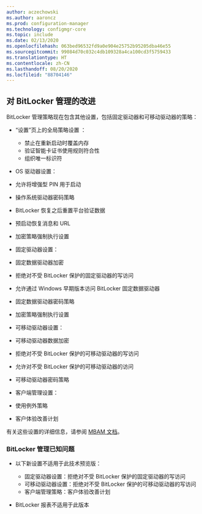```yaml
---
author: aczechowski
ms.author: aaroncz
ms.prod: configuration-manager
ms.technology: configmgr-core
ms.topic: include
ms.date: 02/13/2020
ms.openlocfilehash: 063bed96532fd9a0e904e25752b95205dba46e55
ms.sourcegitcommit: 99084d70c032c4db109328a4ca100cd3f5759433
ms.translationtype: HT
ms.contentlocale: zh-CN
ms.lasthandoff: 08/20/2020
ms.locfileid: "88704146"
---
```

## <a name="improvements-to-bitlocker-management"></a><a name="bkmk_bitlocker"></a> 对 BitLocker 管理的改进

<!--5925683-->

BitLocker 管理策略现在包含其他设置，包括固定驱动器和可移动驱动器的策略：

- “设置”页上的全局策略设置  ：

  - 禁止在重新启动时覆盖内存
  - 验证智能卡证书使用规则符合性
  - 组织唯一标识符

-  OS 驱动器设置：

  - 允许将增强型 PIN 用于启动
  - 操作系统驱动器密码策略
  - BitLocker 恢复之后重置平台验证数据
  - 预启动恢复消息和 URL
  - 加密策略强制执行设置

-  固定驱动器设置：

  - 固定数据驱动器加密
  - 拒绝对不受 BitLocker 保护的固定驱动器的写访问
  - 允许通过 Windows 早期版本访问 BitLocker 固定数据驱动器
  - 固定数据驱动器密码策略
  - 加密策略强制执行设置

-  可移动驱动器设置：

  - 可移动驱动器数据加密
  - 拒绝对不受 BitLocker 保护的可移动驱动器的写访问
  - 允许对不受 BitLocker 保护的可移动驱动器的访问
  - 可移动驱动器密码策略

-  客户端管理设置：

  - 使用例外策略
  - 客户体验改善计划

有关这些设置的详细信息，请参阅 [MBAM 文档](/microsoft-desktop-optimization-pack/mbam-v25/planning-for-mbam-25-group-policy-requirements)。

### <a name="bitlocker-management-known-issues"></a>BitLocker 管理已知问题

- 以下新设置不适用于此技术预览版：

  - 固定驱动器设置：拒绝对不受 BitLocker 保护的固定驱动器的写访问
  - 可移动驱动器设置：拒绝对不受 BitLocker 保护的可移动驱动器的写访问
  - 客户端管理策略：客户体验改善计划

- BitLocker 报表不适用于此版本